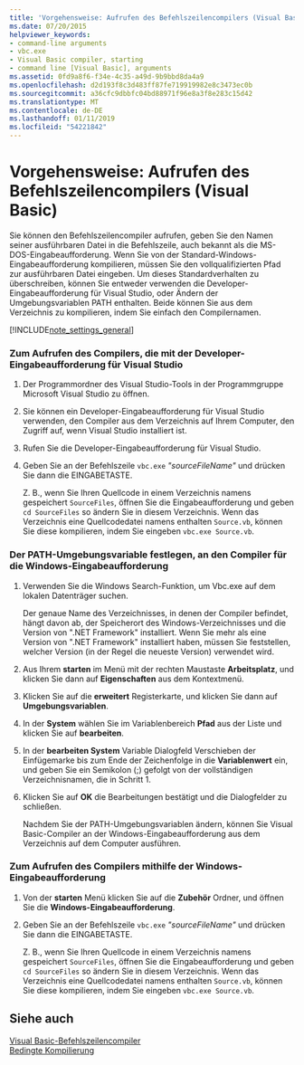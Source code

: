 ```yaml
---
title: 'Vorgehensweise: Aufrufen des Befehlszeilencompilers (Visual Basic)'
ms.date: 07/20/2015
helpviewer_keywords:
- command-line arguments
- vbc.exe
- Visual Basic compiler, starting
- command line [Visual Basic], arguments
ms.assetid: 0fd9a8f6-f34e-4c35-a49d-9b9bbd8da4a9
ms.openlocfilehash: d2d193f8c3d483ff87fe719919982e8c3473ec0b
ms.sourcegitcommit: a36cfc9dbbfc04bd88971f96e8a3f8e283c15d42
ms.translationtype: MT
ms.contentlocale: de-DE
ms.lasthandoff: 01/11/2019
ms.locfileid: "54221842"
---
```

# <a name="how-to-invoke-the-command-line-compiler-visual-basic"></a>Vorgehensweise: Aufrufen des Befehlszeilencompilers (Visual Basic)
Sie können den Befehlszeilencompiler aufrufen, geben Sie den Namen seiner ausführbaren Datei in die Befehlszeile, auch bekannt als die MS-DOS-Eingabeaufforderung. Wenn Sie von der Standard-Windows-Eingabeaufforderung kompilieren, müssen Sie den vollqualifizierten Pfad zur ausführbaren Datei eingeben. Um dieses Standardverhalten zu überschreiben, können Sie entweder verwenden die Developer-Eingabeaufforderung für Visual Studio, oder Ändern der Umgebungsvariablen PATH enthalten. Beide können Sie aus dem Verzeichnis zu kompilieren, indem Sie einfach den Compilernamen.  
  
[!INCLUDE[note_settings_general](~/includes/note-settings-general-md.md)]  
  
### <a name="to-invoke-the-compiler-using-the-developer-command-prompt-for-visual-studio"></a>Zum Aufrufen des Compilers, die mit der Developer-Eingabeaufforderung für Visual Studio  
  
1.  Der Programmordner des Visual Studio-Tools in der Programmgruppe Microsoft Visual Studio zu öffnen.  
  
2.  Sie können ein Developer-Eingabeaufforderung für Visual Studio verwenden, den Compiler aus dem Verzeichnis auf Ihrem Computer, den Zugriff auf, wenn Visual Studio installiert ist.  
  
3.  Rufen Sie die Developer-Eingabeaufforderung für Visual Studio.  
  
4.  Geben Sie an der Befehlszeile `vbc.exe` *"sourceFileName"* und drücken Sie dann die EINGABETASTE.  
  
     Z. B., wenn Sie Ihren Quellcode in einem Verzeichnis namens gespeichert `SourceFiles`, öffnen Sie die Eingabeaufforderung und geben `cd SourceFiles` so ändern Sie in diesem Verzeichnis. Wenn das Verzeichnis eine Quellcodedatei namens enthalten `Source.vb`, können Sie diese kompilieren, indem Sie eingeben `vbc.exe Source.vb`.  
  
### <a name="to-set-the-path-environment-variable-to-the-compiler-for-the-windows-command-prompt"></a>Der PATH-Umgebungsvariable festlegen, an den Compiler für die Windows-Eingabeaufforderung  
  
1.  Verwenden Sie die Windows Search-Funktion, um Vbc.exe auf dem lokalen Datenträger suchen.  
  
     Der genaue Name des Verzeichnisses, in denen der Compiler befindet, hängt davon ab, der Speicherort des Windows-Verzeichnisses und die Version von ".NET Framework" installiert. Wenn Sie mehr als eine Version von ".NET Framework" installiert haben, müssen Sie feststellen, welcher Version (in der Regel die neueste Version) verwendet wird.  
  
2.  Aus Ihrem **starten** im Menü mit der rechten Maustaste **Arbeitsplatz**, und klicken Sie dann auf **Eigenschaften** aus dem Kontextmenü.  
  
3.  Klicken Sie auf die **erweitert** Registerkarte, und klicken Sie dann auf **Umgebungsvariablen**.  
  
4.  In der **System** wählen Sie im Variablenbereich **Pfad** aus der Liste und klicken Sie auf **bearbeiten**.  
  
5.  In der **bearbeiten System** Variable Dialogfeld Verschieben der Einfügemarke bis zum Ende der Zeichenfolge in die **Variablenwert** ein, und geben Sie ein Semikolon (;) gefolgt von der vollständigen Verzeichnisnamen, die in Schritt 1.  
  
6.  Klicken Sie auf **OK** die Bearbeitungen bestätigt und die Dialogfelder zu schließen.  
  
     Nachdem Sie der PATH-Umgebungsvariablen ändern, können Sie Visual Basic-Compiler an der Windows-Eingabeaufforderung aus dem Verzeichnis auf dem Computer ausführen.  
  
### <a name="to-invoke-the-compiler-using-the-windows-command-prompt"></a>Zum Aufrufen des Compilers mithilfe der Windows-Eingabeaufforderung  
  
1.  Von der **starten** Menü klicken Sie auf die **Zubehör** Ordner, und öffnen Sie die **Windows-Eingabeaufforderung**.  
  
2.  Geben Sie an der Befehlszeile `vbc.exe` *"sourceFileName"* und drücken Sie dann die EINGABETASTE.  
  
     Z. B., wenn Sie Ihren Quellcode in einem Verzeichnis namens gespeichert `SourceFiles`, öffnen Sie die Eingabeaufforderung und geben `cd SourceFiles` so ändern Sie in diesem Verzeichnis. Wenn das Verzeichnis eine Quellcodedatei namens enthalten `Source.vb`, können Sie diese kompilieren, indem Sie eingeben `vbc.exe Source.vb`.  
  
## <a name="see-also"></a>Siehe auch  
 [Visual Basic-Befehlszeilencompiler](../../../visual-basic/reference/command-line-compiler/index.md)  
 [Bedingte Kompilierung](../../../visual-basic/programming-guide/program-structure/conditional-compilation.md)
